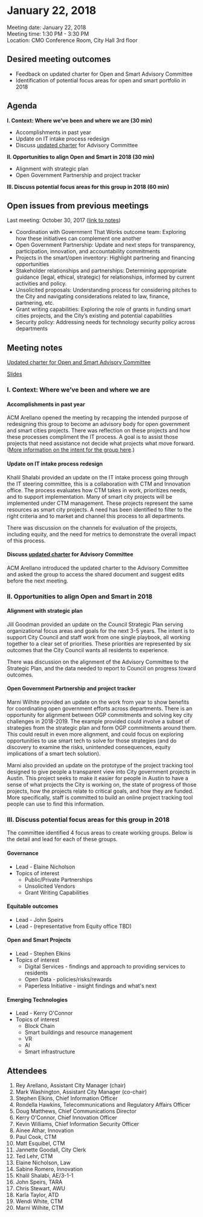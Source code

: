 # January 22, 2018

Meeting date: January 22, 2018  
Meeting time: 1:30 PM - 3:30 PM  
Location: CMO Conference Room, City Hall 3rd floor

## **Desired meeting outcomes**

* Feedback on updated charter for Open and Smart Advisory Committee
* Identification of potential focus areas for open and smart portfolio in 2018

## **Agenda**

**I. Context: Where we’ve been and where we are \(30 min\)**

* Accomplishments in past year
* Update on IT intake process redesign
* Discuss [updated charter](https://docs.google.com/document/d/1fwKLo_9YXwOKRKyaOxN1Wxc6i8cirTH24qIVpYsVW2E/edit#heading=h.iowb35jq3bpq) for Advisory Committee

**II. Opportunities to align Open and Smart in 2018 \(30 min\)**

* Alignment with strategic plan
* Open Government Partnership and project tracker

**III. Discuss potential focus areas for this group in 2018 \(60 min\)**

## **Open issues from previous meetings**

Last meeting: October 30, 2017 \([link to notes](https://docs.google.com/document/d/176qmebDBdddro4UoHpZco6AzOf4X8cC4zWkwjj2cnd4/edit?usp=sharing)\)

* Coordination with Government That Works outcome team: Exploring how these initiatives can complement one another
* Open Government Partnership: Update and next steps for transparency, participation, innovation, and accountability commitments
* Projects in the smart/open inventory: Highlight partnering and financing opportunities
* Stakeholder relationships and partnerships: Determining appropriate guidance \(legal, ethical, strategic\) for relationships, informed by current activities and policy.
* Unsolicited proposals: Understanding process for considering pitches to the City and navigating considerations related to law, finance, partnering, etc.
* Grant writing capabilities: Exploring the role of grants in funding smart cities projects, and the City’s existing and potential capabilities
* Security policy: Addressing needs for technology security policy across departments

## Meeting notes

[Updated charter for Open and Smart Advisory Committee](https://docs.google.com/document/d/1fwKLo_9YXwOKRKyaOxN1Wxc6i8cirTH24qIVpYsVW2E/edit#heading=h.iowb35jq3bpq)

[Slides](https://docs.google.com/presentation/d/e/2PACX-1vR29pA_52oWb6LanAlNWhTTl9MYMpuE87MTew0NtU7uR2ERs32jikKc-JSqLCgYoMqN7e4ib4iOna7g/pub?start=false&loop=false&delayms=3000)

### **I. Context: Where we’ve been and where we are**

#### **Accomplishments in past year**

ACM Arellano opened the meeting by recapping the intended purpose of redesigning this group to become an advisory body for open government and smart cities projects.  There was reflection on these projects and how these processes compliment the IT process. A goal is to assist those projects that need assistance not decide what projects what move forward. \([More information on the intent for the group here](https://opengovpartnership.bloomfire.com/series/35086/posts/1360071).\)

#### **Update on IT intake process redesign**

Khalil Shalabi provided an update on the IT intake process going through the IT steering committee, this is a collaboration with CTM and Innovation office. The process evaluates how CTM takes in work, prioritizes needs, and to support implementation. Many of smart city projects will be implemented under CTM management.  These projects represent the same resources as smart city projects. A need has been identified to filter to the right criteria and to market and channel this process to all departments.

There was discussion on the channels for evaluation of the projects, including equity, and the need for metrics to demonstrate the overall impact of this process.

#### **Discuss** [**updated charter**](https://docs.google.com/document/d/1fwKLo_9YXwOKRKyaOxN1Wxc6i8cirTH24qIVpYsVW2E/edit#heading=h.iowb35jq3bpq) **for Advisory Committee**

ACM Arellano introduced the updated charter to the Advisory Committee and asked the group to access the shared document and suggest edits before the next meeting.

### **II. Opportunities to align Open and Smart in 2018**

#### **Alignment with strategic plan**

Jill Goodman provided an update on the Council Strategic Plan serving organizational focus areas and goals for the next 3-5 years.  The intent is to support City Council and staff work from one single playbook, all working together to a clear set of priorities. These priorities are represented by six outcomes that the City Council wants all residents to experience.

There was discussion on the alignment of the Advisory Committee to the Strategic Plan, and the data needed to report to Council on progress toward outcomes.

#### **Open Government Partnership and project tracker**

Marni Wilhite provided an update on the work from year to show benefits for coordinating open government efforts across departments.  There is an opportunity for alignment between OGP commitments and solving key city challenges in 2018-2019. The example provided could involve a subset of strategies from the strategic plan and form OGP commitments around them.  This could result in even more alignment, and could focus on exploring opportunities to use smart tech to solve for those strategies \(and do discovery to examine the risks, unintended consequences, equity implications of a smart tech solution\).

Marni also provided an update on the prototype of the project tracking tool designed to give people a transparent view into City government projects in Austin.  This project seeks to make it easier for people in Austin to have a sense of what projects the City is working on, the state of progress of those projects, how the projects relate to critical goals, and how they are funded. More specifically, staff is committed to build an online project tracking tool people can use to find this information.

### **III. Discuss potential focus areas for this group in 2018**

The committee identified 4 focus areas to create working groups. Below is the detail and lead for each of these groups.

#### **Gov**ernance

* Lead - Elaine Nicholson
* Topics of interest
  * Public/Private Partnerships
  * Unsolicited Vendors
  * Grant Writing Capabilities

#### Equitable outcomes

* Lead - John Speirs
* Lead - \(representative from Equity office TBD\)

#### **Open and Smart Projects**

* Lead - Stephen Elkins
* Topics of interest
  * Digital Services - findings and approach to providing services to residents
  * Open Data - policies/risks/rewards
  * Paperless Initiative - insight findings and what's next

#### Emerging Technologies

* Lead - Kerry O'Connor
* Topics of interest
  * Block Chain
  * Smart buildings and resource management
  * VR
  * AI
  * Smart infrastructure

## Attendees

1. Rey Arellano, Assistant City Manager \(chair\)
2. Mark Washington, Assistant City Manager \(co-chair\)
3. Stephen Elkins, Chief Information Officer
4. Rondella Hawkins, Telecommunications and Regulatory Affairs Officer
5. Doug Matthews, Chief Communications Director
6. Kerry O'Connor, Chief Innovation Officer
7. Kevin Williams, Chief Information Security Officer
8. Ainee Athar, Innovation
9. Paul Cook, CTM
10. Matt Esquibel, CTM
11. Jannette Goodall, City Clerk
12. Ted Lehr, CTM
13. Elaine Nicholson, Law
14. Sabine Romero, Innovation
15. Khalil Shalabi, AE/3-1-1
16. John Speirs, TARA
17. Chris Stewart, AWU
18. Karla Taylor, ATD
19. Wendi White, CTM
20. Marni Wilhite, CTM

